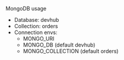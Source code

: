 
MongoDB usage

- Database: devhub
- Collection: orders
- Connection envs:
  - MONGO_URI
  - MONGO_DB (default devhub)
  - MONGO_COLLECTION (default orders)
